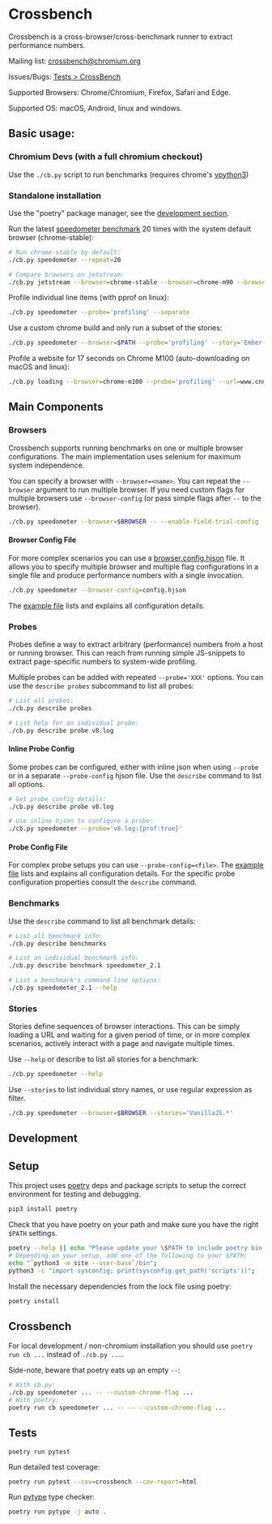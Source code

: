 # Crossbench

Crossbench is a cross-browser/cross-benchmark runner to extract performance
numbers.

Mailing list: <crossbench@chromium.org>

Issues/Bugs: [Tests > CrossBench](https://bugs.chromium.org/p/chromium/issues/list?q=component%3ATest%3ECrossBench)

Supported Browsers: Chrome/Chromium, Firefox, Safari and Edge.

Supported OS: macOS, Android, linux and windows.

## Basic usage:
### Chromium Devs (with a full chromium checkout)
Use the `./cb.py` script to run benchmarks (requires chrome's
[vpython3](https://chromium.googlesource.com/infra/infra/+/main/doc/users/vpython.md))

### Standalone installation
Use the "poetry" package manager, see the [development section](#development).

Run the latest [speedometer benchmark](https://browserbench.org/Speedometer/)
20 times with the system default browser (chrome-stable):
```bash
# Run chrome-stable by default:
./cb.py speedometer --repeat=20

# Compare browsers on jetstream:
./cb.py jetstream --browser=chrome-stable --browser=chrome-m90 --browser=$PATH
```

Profile individual line items (with pprof on linux):
```bash
./cb.py speedometer --probe='profiling' --separate
```

Use a custom chrome build and only run a subset of the stories:
```bash
./cb.py speedometer --browser=$PATH --probe='profiling' --story='Ember.*'
```

Profile a website for 17 seconds on Chrome M100 (auto-downloading on macOS and linux):
```bash
./cb.py loading --browser=chrome-m100 --probe='profiling' --url=www.cnn.com,17s
```


## Main Components

### Browsers
Crossbench supports running benchmarks on one or multiple browser configurations.
The main implementation uses selenium for maximum system independence.

You can specify a browser with `--browser=<name>`. You can repeat the 
`--browser` argument to run multiple browser. If you need custom flags for
multiple browsers use `--browser-config` (or pass simple flags after `--` to
the browser).

```bash
./cb.py speedometer --browser=$BROWSER -- --enable-field-trial-config
```

#### Browser Config File
For more complex scenarios you can use a
[browser.config.hjson](config/browser.config.example.hjson) file.
It allows you to specify multiple browser and multiple flag configurations in
a single file and produce performance numbers with a single invocation.

```bash
./cb.py speedometer --browser-config=config.hjson
```

The [example file](config/browser.config.example.hjson) lists and explains all
configuration details.

### Probes
Probes define a way to extract arbitrary (performance) numbers from a
host or running browser. This can reach from running simple JS-snippets to
extract page-specific numbers to system-wide profiling.

Multiple probes can be added with repeated `--probe='XXX'` options.
You can use the `describe probes` subcommand to list all probes:

```bash
# List all probes:
./cb.py describe probes

# List help for an individual probe:
./cb.py describe probe v8.log
```

#### Inline Probe Config
Some probes can be configured, either with inline json when using `--probe` or
in a separate `--probe-config` hjson file. Use the `describe` command to list
all options.

```bash
# Get probe config details:
./cb.py describe probe v8.log

# Use inline hjson to configure a probe:
./cb.py speedometer --probe='v8.log:{prof:true}'
```

#### Probe Config File
For complex probe setups you can use `--probe-config=<file>`.
The [example file](config/probe.config.example.hjson) lists and explains all
configuration details. For the specific probe configuration properties consult
the `describe` command.

### Benchmarks
Use the `describe` command to list all benchmark details:

```bash
# List all benchmark info:
./cb.py describe benchmarks

# List an individual benchmark info:
./cb.py describe benchmark speedometer_2.1

# List a benchmark's command line options:
./cb.py speedometer_2.1 --help
```

### Stories
Stories define sequences of browser interactions. This can be simply
loading a URL and waiting for a given period of time, or in more complex
scenarios, actively interact with a page and navigate multiple times.

Use `--help` or describe to list all stories for a benchmark:

```bash
./cb.py speedometer --help
```

Use `--stories` to list individual story names, or use regular expression
as filter.

```bash
./cb.py speedometer --browser=$BROWSER --stories='VanillaJS.*'
```


## Development

## Setup
This project uses [poetry](https://python-poetry.org/) deps and package scripts
to setup the correct environment for testing and debugging.

```bash
pip3 install poetry
```

Check that you have poetry on your path and make sure you have the right 
`$PATH` settings.
```bash
poetry --help || echo "Please update your \$PATH to include poetry bin location";
# Depending on your setup, add one of the following to your $PATH:
echo "`python3 -m site --user-base`/bin";
python3 -c "import sysconfig; print(sysconfig.get_path('scripts'))";
```

Install the necessary dependencies from the lock file using poetry:

```bash
poetry install
```

## Crossbench
For local development / non-chromium installation you should 
use `poetry run cb ...` instead of `./cb.py ...`.

Side-note, beware that poetry eats up an empty `--`:

```bash
# With cb.py:
./cb.py speedometer ... -- --custom-chrome-flag ...
# With poetry:
poetry run cb speedometer ... -- -- --custom-chrome-flag ...
```

## Tests
```
poetry run pytest
```

Run detailed test coverage:
```bash
poetry run pytest --cov=crossbench --cov-report=html
```

Run [pytype](https://github.com/google/pytype) type checker:
```bash
poetry run pytype -j auto . 
```
